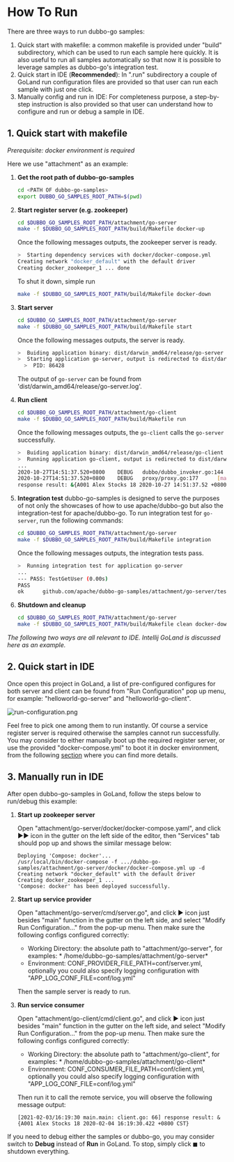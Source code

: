 # How To Run

There are three ways to run dubbo-go samples:

1. Quick start with makefile: a common makefile is provided under "build" subdirectory, which can be used to run each sample here quickly. It is also useful to run all samples automatically so that now it is possible to leverage samples as dubbo-go's integration test.
2. Quick start in IDE (**Recommended**): In ".run" subdirectory a couple of GoLand run configuration files are provided so that user can run each sample with just one click.
3. Manually config and run in IDE: For completeness purpose, a step-by-step instruction is also provided so that user can understand how to configure and run or debug a sample in IDE. 

## 1. Quick start with makefile

*Prerequisite: docker environment is required*

Here we use "attachment" as an example:

1. **Get the root path of dubbo-go-samples**

   ```bash
   cd <PATH OF dubbo-go-samples>
   export DUBBO_GO_SAMPLES_ROOT_PATH=$(pwd)
   ```

2. **Start register server (e.g. zookeeper)**
   
   ```bash
   cd $DUBBO_GO_SAMPLES_ROOT_PATH/attachment/go-server
   make -f $DUBBO_GO_SAMPLES_ROOT_PATH/build/Makefile docker-up 
   ```
   
   Once the following messages outputs, the zookeeper server is ready.
   
   ```bash
   >  Starting dependency services with docker/docker-compose.yml
   Creating network "docker_default" with the default driver
   Creating docker_zookeeper_1 ... done
   ```
   
   To shut it down, simple run
   
   ```bash
   make -f $DUBBO_GO_SAMPLES_ROOT_PATH/build/Makefile docker-down
   ```
   
3. **Start server**
   
    ```bash
    cd $DUBBO_GO_SAMPLES_ROOT_PATH/attachment/go-server
    make -f $DUBBO_GO_SAMPLES_ROOT_PATH/build/Makefile start
    ```
   
   Once the following messages outputs, the server is ready.

   ```bash
   >  Buiding application binary: dist/darwin_amd64/release/go-server
   >  Starting application go-server, output is redirected to dist/darwin_amd64/release/go-server.log
     >  PID: 86428
   ```

   The output of `go-server` can be found from 'dist/darwin_amd64/release/go-server.log'.
   
4. **Run client**
   
    ```bash
   cd $DUBBO_GO_SAMPLES_ROOT_PATH/attachment/go-client
   make -f $DUBBO_GO_SAMPLES_ROOT_PATH/build/Makefile run 
   ```

   Once the following messages outputs, the `go-client` calls the `go-server` successfully.

   ```bash
   >  Buiding application binary: dist/darwin_amd64/release/go-client
   >  Running application go-client, output is redirected to dist/darwin_amd64/release/go-client.log
   ...
   2020-10-27T14:51:37.520+0800    DEBUG   dubbo/dubbo_invoker.go:144      result.Err: <nil>, result.Rest: &{A001 Alex Stocks 18 2020-10-27 14:51:37.52 +0800 CST}
   2020-10-27T14:51:37.520+0800    DEBUG   proxy/proxy.go:177      [makeDubboCallProxy] result: &{A001 Alex Stocks 18 2020-10-27 14:51:37.52 +0800 CST}, err: <nil>
   response result: &{A001 Alex Stocks 18 2020-10-27 14:51:37.52 +0800 CST}
   ```
   
5. **Integration test**
   dubbo-go-samples is designed to serve the purposes of not only the showcases of how to use apache/dubbo-go but also the integration-test for apache/dubbo-go. To run integration test for `go-server`, run the following commands:

   ```bash
   cd $DUBBO_GO_SAMPLES_ROOT_PATH/attachment/go-server
   make -f $DUBBO_GO_SAMPLES_ROOT_PATH/build/Makefile integration
   ```

   Once the following messages outputs, the integration tests pass.

   ```bash
   >  Running integration test for application go-server
   ...
   --- PASS: TestGetUser (0.00s)
   PASS
   ok      github.com/apache/dubbo-go-samples/attachment/go-server/tests/integration   3.603s
   ```
   
6. **Shutdown and cleanup**
   ```bash
   cd $DUBBO_GO_SAMPLES_ROOT_PATH/attachment/go-server
   make -f $DUBBO_GO_SAMPLES_ROOT_PATH/build/Makefile clean docker-down
   ```

*The following two ways are all relevant to IDE. Intellij GoLand is discussed here as an example.*

## 2. Quick start in IDE

Once open this project in GoLand, a list of pre-configured configures for both server and client can be found from "Run Configuration" pop up menu, for example: "helloworld-go-server" and "helloworld-go-client". 

![run-configuration.png](.images/run-configurations.png)

Feel free to pick one among them to run instantly. Of course a service register server is required otherwise the samples cannot run successfully. You may consider to either manually boot up the required register server, or use the provided "docker-compose.yml" to boot it in docker environment, from the following [section](#3-manually-run-in-ide) where you can find more details.

## 3. Manually run in IDE

After open dubbo-go-samples in GoLand, follow the steps below to run/debug this
example:

1. **Start up zookeeper server**

   Open "attachment/go-server/docker/docker-compose.yaml", and click ▶︎▶︎ icon in the gutter on the left side of the
   editor, then "Services" tab should pop up and shows the similar message below:
   ```
   Deploying 'Compose: docker'...
   /usr/local/bin/docker-compose -f .../dubbo-go-samples/attachment/go-server/docker/docker-compose.yml up -d
   Creating network "docker_default" with the default driver
   Creating docker_zookeeper_1 ...
   'Compose: docker' has been deployed successfully.
   ```

2. **Start up service provider**

   Open "attachment/go-server/cmd/server.go", and click ▶︎ icon just besides "main" function in the gutter on the left
   side, and select "Modify Run Configuration..." from the pop-up menu. Then make sure the following configs configured
   correctly:
    * Working Directory: the absolute path to "attachment/go-server", for examples: *
      /home/dubbo-go-samples/attachment/go-server*
    * Environment: CONF_PROVIDER_FILE_PATH=conf/server.yml, optionally you could also specify logging configuration
      with "APP_LOG_CONF_FILE=conf/log.yml"

   Then the sample server is ready to run.

3. **Run service consumer**

   Open "attachment/go-client/cmd/client.go", and click ▶︎ icon just besides "main" function in the gutter on the left
   side, and select "Modify Run Configuration..." from the pop-up menu. Then make sure the following configs configured
   correctly:
    * Working Directory: the absolute path to "attachment/go-client", for examples: *
      /home/dubbo-go-samples/attachment/go-client*
    * Environment: CONF_CONSUMER_FILE_PATH=conf/client.yml, optionally you could also specify logging configuration
      with "APP_LOG_CONF_FILE=conf/log.yml"

   Then run it to call the remote service, you will observe the following message output:
   ```
   [2021-02-03/16:19:30 main.main: client.go: 66] response result: &{A001 Alex Stocks 18 2020-02-04 16:19:30.422 +0800 CST}
   ```

If you need to debug either the samples or dubbo-go, you may consider switch to **Debug** instead of **Run** in GoLand. To stop, simply click ◼︎ to shutdown everything.

